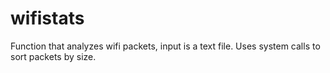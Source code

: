 # wifistats
Function that analyzes wifi packets, input is a text file.
Uses system calls to sort packets by size.
